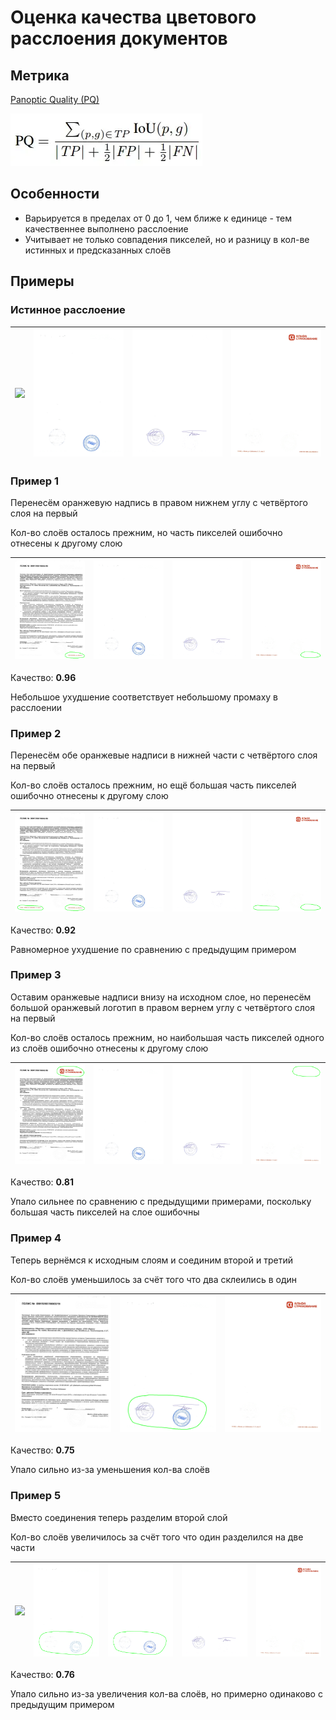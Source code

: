 # Оценка качества цветового расслоения документов

## Метрика

[Panoptic Quality (PQ)](https://openaccess.thecvf.com/content_CVPR_2019/papers/Kirillov_Panoptic_Segmentation_CVPR_2019_paper.pdf)

![](pq.png)

## Особенности

- Варьируется в пределах от 0 до 1, чем ближе к единице - тем качественнее выполнено расслоение
- Учитывает не только совпадения пикселей, но и разницу в кол-ве истинных и предсказанных слоёв

## Примеры

### Истинное расслоение

| ![](truth-1.png) | ![](truth-2.png) | ![](truth-3.png) | ![](truth-4.png) |
|:----------------:|:----------------:|:----------------:|:----------------:|

### Пример 1

Перенесём оранжевую надпись в правом нижнем углу с четвёртого слоя на первый

Кол-во слоёв осталось прежним, но часть пикселей ошибочно отнесены к другому слою

| ![](1-1.png) | ![](1-2.png) | ![](1-3.png) | ![](1-4.png) |
|:------------:|:------------:|:------------:|:------------:|

Качество: **0.96**

Небольшое ухудшение соответствует небольшому промаху в расслоении

### Пример 2

Перенесём обе оранжевые надписи в нижней части с четвёртого слоя на первый

Кол-во слоёв осталось прежним, но ещё большая часть пикселей ошибочно отнесены к другому слою

| ![](2-1.png) | ![](2-2.png) | ![](2-3.png) | ![](2-4.png) |
|:------------:|:------------:|:------------:|:------------:|

Качество: **0.92**

Равномерное ухудшение по сравнению с предыдущим примером

### Пример 3

Оставим оранжевые надписи внизу на исходном слое, но перенесём большой оранжевый логотип в правом вернем углу с четвёртого слоя на первый

Кол-во слоёв осталось прежним, но наибольшая часть пикселей одного из слоёв ошибочно отнесены к другому слою

| ![](3-1.png) | ![](3-2.png) | ![](3-3.png) | ![](3-4.png) |
|:------------:|:------------:|:------------:|:------------:|

Качество: **0.81**

Упало сильнее по сравнению с предыдущими примерами, поскольку большая часть пикселей на слое ошибочны

### Пример 4

Теперь вернёмся к исходным слоям и соединим второй и третий

Кол-во слоёв уменьшилось за счёт того что два склеились в один

| ![](4-1.png) | ![](4-2.png) | ![](4-3.png) |
|:------------:|:------------:|:------------:|

Качество: **0.75**

Упало сильно из-за уменьшения кол-ва слоёв

### Пример 5

Вместо соединения теперь разделим второй слой

Кол-во слоёв увеличилось за счёт того что один разделился на две части

| ![](5-1.png) | ![](5-2.png) | ![](5-3.png) | ![](5-4.png) | ![](5-5.png) |
|:------------:|:------------:|:------------:|:------------:|:------------:|

Качество: **0.76**

Упало сильно из-за увеличения кол-ва слоёв, но примерно одинаково с предыдущим примером
